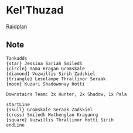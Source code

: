 # Kel'Thuzad
[Raidplan](https://raidplan.io/plan/nn0PAHfIKfR-VDyb/)

## Note

```
Tankadds
{star} Jessina Sariah Smiledh
{circle} Yama Kragan Gromskale
{diamond} Vuzwillis Sirih Zadskiel
{triangle} Leselampe Thrallinor Seraak
{moon} Kuzari Shadownnay Hotti

Downstairs Team: 3x Hunter, 2x Shadow, 1x Pala

startLine
{skull} Gromskale Seraak Zadskiel
{cross} Smiledh Wuthenglan Kraganrg
{square} Vuzwillis Thrallinor Hotti Sirih
endLine
```